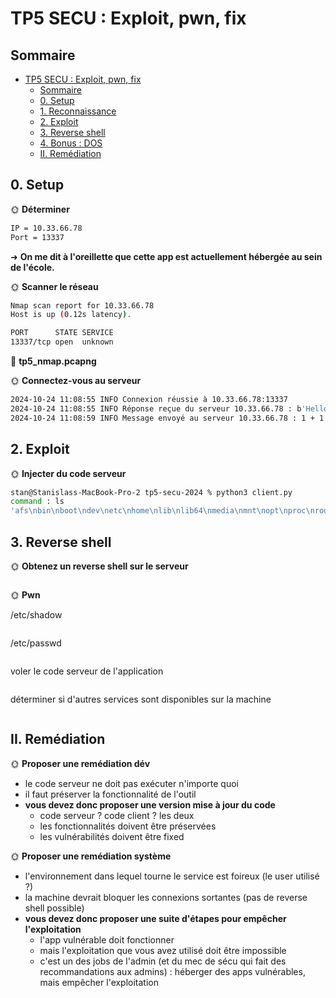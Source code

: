 # TP5 SECU : Exploit, pwn, fix

## Sommaire

- [TP5 SECU : Exploit, pwn, fix](#tp5-secu--exploit-pwn-fix)
  - [Sommaire](#sommaire)
  - [0. Setup](#0-setup)
  - [1. Reconnaissance](#1-reconnaissance)
  - [2. Exploit](#2-exploit)
  - [3. Reverse shell](#3-reverse-shell)
  - [4. Bonus : DOS](#4-bonus--dos)
  - [II. Remédiation](#ii-remédiation)

## 0. Setup

🌞 **Déterminer**

```bash
IP = 10.33.66.78
Port = 13337
```

➜ **On me dit à l'oreillette que cette app est actuellement hébergée au sein de l'école.**

🌞 **Scanner le réseau**

```bash
Nmap scan report for 10.33.66.78
Host is up (0.12s latency).

PORT      STATE SERVICE
13337/tcp open  unknown
```

🦈 **tp5_nmap.pcapng**

🌞 **Connectez-vous au serveur**

```bash
2024-10-24 11:08:55 INFO Connexion réussie à 10.33.66.78:13337
2024-10-24 11:08:55 INFO Réponse reçue du serveur 10.33.66.78 : b'Hello'
2024-10-24 11:08:59 INFO Message envoyé au serveur 10.33.66.78 : 1 + 1
```

## 2. Exploit

🌞 **Injecter du code serveur**

```bash
stan@Stanislass-MacBook-Pro-2 tp5-secu-2024 % python3 client.py
command : ls
'afs\nbin\nboot\ndev\netc\nhome\nlib\nlib64\nmedia\nmnt\nopt\nproc\nroot\nrun\nsbin\nsrv\nsys\ntmp\nusr\nvar\n'
```

## 3. Reverse shell

🌞 **Obtenez un reverse shell sur le serveur**

```bash
```

🌞 **Pwn**

/etc/shadow
```bash
```

/etc/passwd
```bash
```

voler le code serveur de l'application
```bash
```

déterminer si d'autres services sont disponibles sur la machine
```bash
```

## II. Remédiation

🌞 **Proposer une remédiation dév**

- le code serveur ne doit pas exécuter n'importe quoi
- il faut préserver la fonctionnalité de l'outil
- **vous devez donc proposer une version mise à jour du code**
  - code serveur ? code client ? les deux
  - les fonctionnalités doivent être préservées
  - les vulnérabilités doivent être fixed

🌞 **Proposer une remédiation système**

- l'environnement dans lequel tourne le service est foireux (le user utilisé ?)
- la machine devrait bloquer les connexions sortantes (pas de reverse shell possible)
- **vous devez donc proposer une suite d'étapes pour empêcher l'exploitation**
  - l'app vulnérable doit fonctionner
  - mais l'exploitation que vous avez utilisé doit être impossible
  - c'est un des jobs de l'admin (et du mec de sécu qui fait des recommandations aux admins) : héberger des apps vulnérables, mais empêcher l'exploitation
